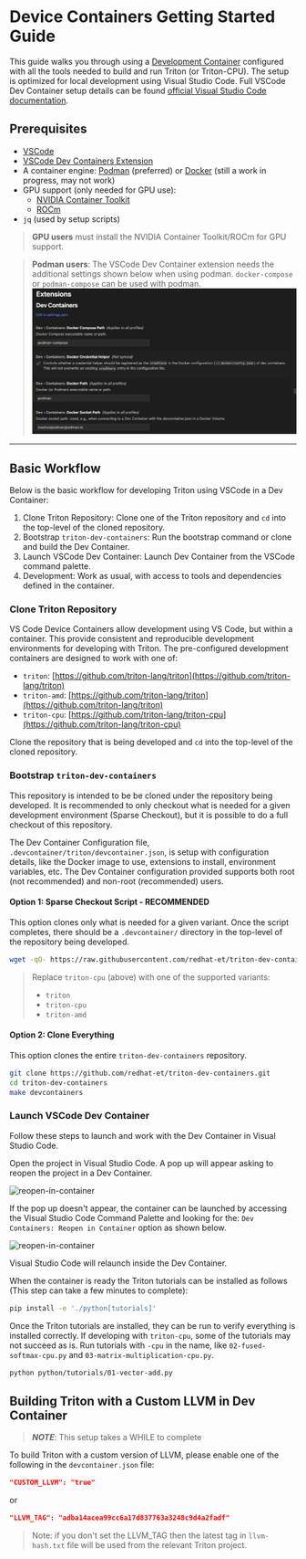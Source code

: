 # Device Containers Getting Started Guide

This guide walks you through using a
[Development Container](https://containers.dev/)
configured with all the tools needed to build and run Triton (or Triton-CPU).
The setup is optimized for local development using Visual Studio Code.
Full VSCode Dev Container setup details can be found
[official Visual Studio Code documentation](https://code.visualstudio.com/docs/devcontainers/tutorial#_prerequisites).

## Prerequisites

- [VSCode](https://code.visualstudio.com/)
- [VSCode Dev Containers Extension](https://marketplace.visualstudio.com/items?itemName=ms-vscode-remote.remote-containers)
- A container engine: [Podman](https://podman.io/) (preferred) or
  [Docker](https://docs.docker.com/) (still a work in progress, may not work)
- GPU support (only needed for GPU use):
  - [NVIDIA Container Toolkit](https://docs.nvidia.com/datacenter/cloud-native/container-toolkit/latest/install-guide.html)
  - [ROCm](https://rocm.docs.amd.com/projects/install-on-linux/en/latest/index.html)
- `jq` (used by setup scripts)

> **GPU users** must install the NVIDIA Container Toolkit/ROCm for GPU support.

> **Podman users**: The VSCode Dev Container extension needs the additional settings
> shown below when using podman.
> `docker-compose` or `podman-compose` can be used with podman.
![settings](./gsg/images/settings.png)

---

## Basic Workflow

Below is the basic workflow for developing Triton using VSCode in a Dev Container:

1. Clone Triton Repository: Clone one of the Triton repository and `cd` into the
   top-level of the cloned repository.
2. Bootstrap `triton-dev-containers`: Run the bootstrap command or clone and build
   the Dev Container.
3. Launch VSCode Dev Container: Launch Dev Container from the VSCode command palette.
4. Development: Work as usual, with access to tools and dependencies defined
   in the container.

### Clone Triton Repository

VS Code Device Containers allow development using VS Code, but within a container.
This provide consistent and reproducible development environments for developing
with Triton.
The pre-configured development containers are designed to work with one of:

- `triton`: [https://github.com/triton-lang/triton](https://github.com/triton-lang/triton)
- `triton-amd`: [https://github.com/triton-lang/triton](https://github.com/triton-lang/triton)
- `triton-cpu`: [https://github.com/triton-lang/triton-cpu](https://github.com/triton-lang/triton-cpu)

Clone the repository that is being developed and `cd` into the top-level of the
cloned repository.

### Bootstrap `triton-dev-containers`

This repository is intended to be be cloned under the repository being
developed.
It is recommended to only checkout what is needed for a given development
environment (Sparse Checkout), but it is possible to do a full checkout of this
repository.

The Dev Container Configuration file, `.devcontainer/triton/devcontainer.json`,
is setup with configuration details, like the Docker image to use, extensions to
install, environment variables, etc.
The Dev Container configuration provided supports both root (not recommended)
and non-root (recommended) users.

#### Option 1: Sparse Checkout Script - RECOMMENDED

This option clones only what is needed for a given variant.
Once the script completes, there should be a `.devcontainer/` directory in the
top-level of the repository being developed.

```bash
wget -qO- https://raw.githubusercontent.com/redhat-et/triton-dev-containers/main/.devcontainer/scripts/bootstrap-devcontainer.sh | bash -s triton-cpu
```

> Replace `triton-cpu` (above) with one of the supported variants:
>
> - `triton`
> - `triton-cpu`
> - `triton-amd`

#### Option 2: Clone Everything

This option clones the entire `triton-dev-containers` repository.

```bash
git clone https://github.com/redhat-et/triton-dev-containers.git
cd triton-dev-containers
make devcontainers
```

### Launch VSCode Dev Container

Follow these steps to launch and work with the Dev Container in Visual
Studio Code.

Open the project in Visual Studio Code.
A pop up will appear asking to reopen the project in a Dev Container.

![reopen-in-container](./gsg/images/reopen-in-container.png)

If the pop up doesn't appear, the container can be launched by accessing the
Visual Studio Code Command Palette and looking for the:
`Dev Containers: Reopen in Container` option as shown below.

![reopen-in-container](./gsg/images/rebuild-container.png)

Visual Studio Code will relaunch inside the Dev Container.

When the container is ready the Triton tutorials can be installed as follows
(This step can take a few minutes to complete):

```bash
pip install -e './python[tutorials]'
```

Once the Triton tutorials are installed, they can be run to verify everything is
installed correctly.
If developing with `triton-cpu`, some of the tutorials may not succeed as is.
Run tutorials with `-cpu` in the name, like `02-fused-softmax-cpu.py`
and `03-matrix-multiplication-cpu.py`.

```bash
python python/tutorials/01-vector-add.py
```

## Building Triton with a Custom LLVM in Dev Container

> **_NOTE_**: This setup takes a WHILE to complete

To build Triton with a custom version of LLVM, please enable one of the following
in the `devcontainer.json` file:

```json
"CUSTOM_LLVM": "true"
```

or

```json
"LLVM_TAG": "adba14acea99cc6a17d837763a3248c9d4a2fadf"
```

> Note: if you don't set the LLVM_TAG then the latest tag in `llvm-hash.txt`
file will be used from the relevant Triton project.

